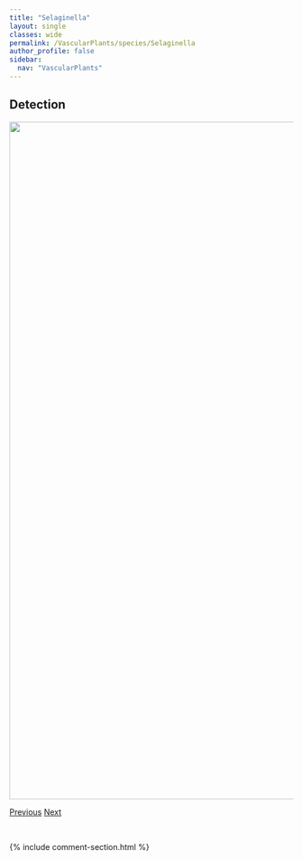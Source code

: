 ```yaml
---
title: "Selaginella"
layout: single
classes: wide
permalink: /VascularPlants/species/Selaginella
author_profile: false
sidebar:
  nav: "VascularPlants"
---
```


<h2>Detection</h2>

<a href="https://drive.google.com/uc?export=view&id=1Y8bLS-IWeeGKwuY8xyBR_nHFsSwY9bdC">
<img src="https://drive.google.com/uc?export=view&id=1Y8bLS-IWeeGKwuY8xyBR_nHFsSwY9bdC" height = "1200" width = "800">
</a>


<a href="/DevelopmentWebsite/VascularPlants/species/SedumLanceolatum" class="pagination--pager" title="Sedum lanceolatum">Previous</a> <a href="/DevelopmentWebsite/VascularPlants/species/SelaginellaDensa" class="pagination--pager" title="Selaginella densa">Next</a>

<p>&nbsp;</p>

{% include comment-section.html %}
